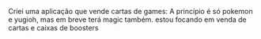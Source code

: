 Criei uma aplicação que vende cartas de games: A princípio é só pokemon e yugioh, mas em breve terá magic também.
estou focando em venda de cartas e caixas de boosters
